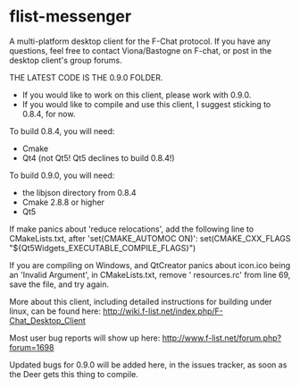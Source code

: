 flist-messenger
===============

A multi-platform desktop client for the F-Chat protocol. If you have any questions, feel free to contact Viona/Bastogne on F-chat, or post in the desktop client's group forums.

THE LATEST CODE IS THE 0.9.0 FOLDER. 
- If you would like to work on this client, please work with 0.9.0. 
- If you would like to compile and use this client, I suggest sticking to 0.8.4, for now.

To build 0.8.4, you will need:
- Cmake
- Qt4 (not Qt5! Qt5 declines to build 0.8.4!)

To build 0.9.0, you will need:
- the libjson directory from 0.8.4
- Cmake 2.8.8 or higher
- Qt5

If make panics about 'reduce relocations', add the following line to CMakeLists.txt, after 'set(CMAKE_AUTOMOC ON)':
  set(CMAKE_CXX_FLAGS "${Qt5Widgets_EXECUTABLE_COMPILE_FLAGS}")
  
If you are compiling on Windows, and QtCreator panics about icon.ico being an 'Invalid Argument', in CMakeLists.txt, remove ' resources.rc' from line 69, save the file, and try again.

More about this client, including detailed instructions for building under linux, can be found here: http://wiki.f-list.net/index.php/F-Chat_Desktop_Client

Most user bug reports will show up here: http://www.f-list.net/forum.php?forum=1698

Updated bugs for 0.9.0 will be added here, in the issues tracker, as soon as the Deer gets this thing to compile. 
